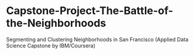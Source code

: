 # Capstone-Project-The-Battle-of-the-Neighborhoods
Segmenting and Clustering Neighborhoods in San Francisco (Applied Data Science Capstone by IBM/Coursera)
